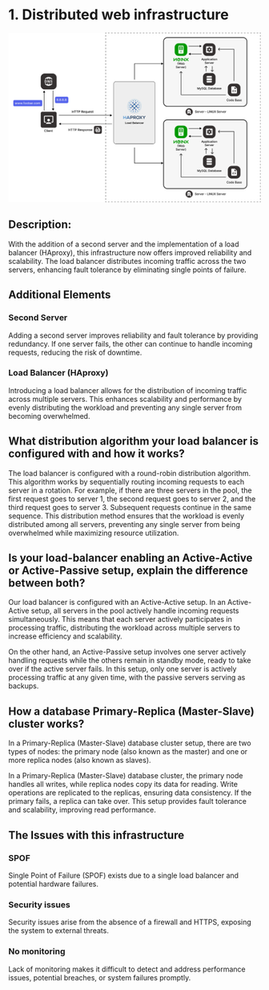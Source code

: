 # 1. Distributed web infrastructure
![Distributed web infrastructure](https://github.com/5alidev/alx-system_engineering-devops/blob/master/0x09-web_infrastructure_design/1-distributed_web_infrastructure.png?raw=true)

## Description:
With the addition of a second server and the implementation of a load balancer (HAproxy), this infrastructure now offers improved reliability and scalability. The load balancer distributes incoming traffic across the two servers, enhancing fault tolerance by eliminating single points of failure.

## Additional Elements
### Second Server
Adding a second server improves reliability and fault tolerance by providing redundancy. If one server fails, the other can continue to handle incoming requests, reducing the risk of downtime.

### Load Balancer (HAproxy)
Introducing a load balancer allows for the distribution of incoming traffic across multiple servers. This enhances scalability and performance by evenly distributing the workload and preventing any single server from becoming overwhelmed.

## What distribution algorithm your load balancer is configured with and how it works?
The load balancer is configured with a round-robin distribution algorithm. This algorithm works by sequentially routing incoming requests to each server in a rotation. For example, if there are three servers in the pool, the first request goes to server 1, the second request goes to server 2, and the third request goes to server 3. Subsequent requests continue in the same sequence. This distribution method ensures that the workload is evenly distributed among all servers, preventing any single server from being overwhelmed while maximizing resource utilization.

## Is your load-balancer enabling an Active-Active or Active-Passive setup, explain the difference between both?
Our load balancer is configured with an Active-Active setup. In an Active-Active setup, all servers in the pool actively handle incoming requests simultaneously. This means that each server actively participates in processing traffic, distributing the workload across multiple servers to increase efficiency and scalability.

On the other hand, an Active-Passive setup involves one server actively handling requests while the others remain in standby mode, ready to take over if the active server fails. In this setup, only one server is actively processing traffic at any given time, with the passive servers serving as backups.

## How a database Primary-Replica (Master-Slave) cluster works?
In a Primary-Replica (Master-Slave) database cluster setup, there are two types of nodes: the primary node (also known as the master) and one or more replica nodes (also known as slaves).

In a Primary-Replica (Master-Slave) database cluster, the primary node handles all writes, while replica nodes copy its data for reading. Write operations are replicated to the replicas, ensuring data consistency. If the primary fails, a replica can take over. This setup provides fault tolerance and scalability, improving read performance.

## The Issues with this infrastructure
### SPOF
Single Point of Failure (SPOF) exists due to a single load balancer and potential hardware failures.

### Security issues
Security issues arise from the absence of a firewall and HTTPS, exposing the system to external threats.

### No monitoring
Lack of monitoring makes it difficult to detect and address performance issues, potential breaches, or system failures promptly.
